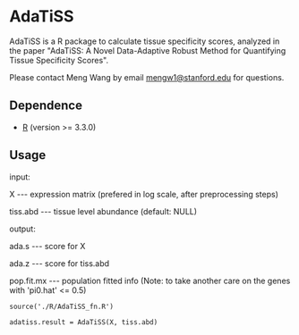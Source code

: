 # AdaTiSS
AdaTiSS is a R package to calculate tissue specificity scores, analyzed in the paper "AdaTiSS: A Novel Data-Adaptive Robust Method for Quantifying Tissue Specificity Scores".

Please contact Meng Wang by email <mengw1@stanford.edu> for questions. 

## Dependence
* [R](https://www.r-project.org/) (version >= 3.3.0)

## Usage
input: 

X --- expression matrix (prefered in log scale, after preprocessing steps)

tiss.abd --- tissue level abundance (default: NULL)
       
output: 

ada.s --- score for X

ada.z --- score for tiss.abd

pop.fit.mx --- population fitted info (Note: to take another care on the genes with 'pi0.hat' <= 0.5)

`source('./R/AdaTiSS_fn.R')`

`adatiss.result = AdaTiSS(X, tiss.abd)`
